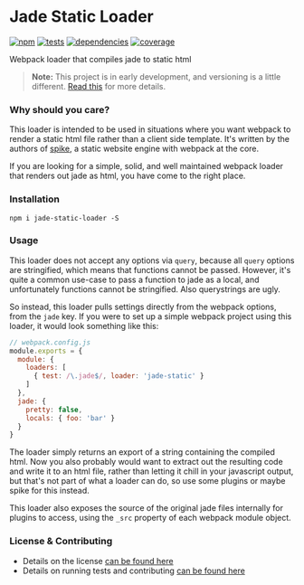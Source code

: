 # Jade Static Loader

[![npm](http://img.shields.io/npm/v/jade-static-loader.svg?style=flat)](https://badge.fury.io/js/jade-static-loader) [![tests](http://img.shields.io/travis/static-dev/jade-static-loader/master.svg?style=flat)](https://travis-ci.org/static-dev/jade-static-loader) [![dependencies](http://img.shields.io/david/static-dev/jade-static-loader.svg?style=flat)](https://david-dm.org/static-dev/jade-static-loader)
[![coverage](http://img.shields.io/coveralls/static-dev/jade-static-loader.svg?style=flat)](https://coveralls.io/github/static-dev/jade-static-loader)

Webpack loader that compiles jade to static html

> **Note:** This project is in early development, and versioning is a little different. [Read this](http://markup.im/#q4_cRZ1Q) for more details.

### Why should you care?

This loader is intended to be used in situations where you want webpack to render a static html file rather than a client side template. It's written by the authors of [spike](https://github.com/static-dev/spike), a static website engine with webpack at the core.

If you are looking for a simple, solid, and well maintained webpack loader that renders out jade as html, you have come to the right place.

### Installation

`npm i jade-static-loader -S`

### Usage

This loader does not accept any options via `query`, because all `query` options are stringified, which means that functions cannot be passed. However, it's quite a common use-case to pass a function to jade as a local, and unfortunately functions cannot be stringified. Also querystrings are ugly.

So instead, this loader pulls settings directly from the webpack options, from the `jade` key. If you were to set up a simple webpack project using this loader, it would look something like this:

```js
// webpack.config.js
module.exports = {
  module: {
    loaders: [
      { test: /\.jade$/, loader: 'jade-static' }
    ]
  },
  jade: {
    pretty: false,
    locals: { foo: 'bar' }
  }
}
```

The loader simply returns an export of a string containing the compiled html. Now you also probably would want to extract out the resulting code and write it to an html file, rather than letting it chill in your javascript output, but that's not part of what a loader can do, so use some plugins or maybe spike for this instead.

This loader also exposes the source of the original jade files internally for plugins to access, using the `_src` property of each webpack module object.

### License & Contributing

- Details on the license [can be found here](LICENSE.md)
- Details on running tests and contributing [can be found here](contributing.md)
